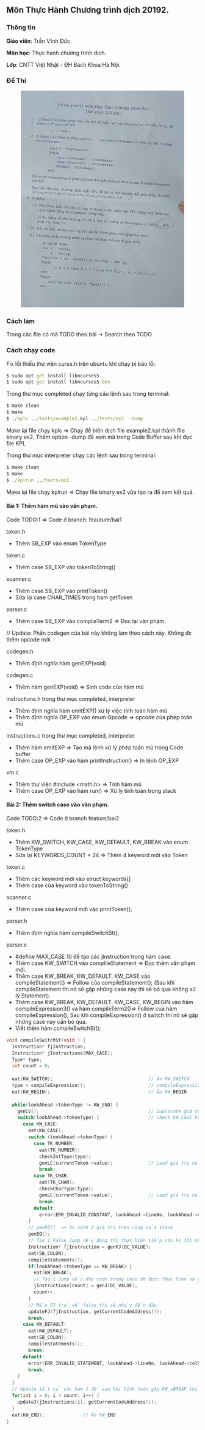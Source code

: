 ## Môn Thực Hành Chương trình dịch 20192.

### Thông tin
<b>Giáo viên</b>: Trần Vĩnh Đức

<b>Môn học</b>: Thực hành chương trình dịch.

<b>Lớp</b>: CNTT Việt Nhật - ĐH Bách Khoa Hà Nội.

### Đề Thi 
<div style="text-align: center">
<img src='./final_exam.jpg'>
</div>

### Cách làm 
Trong các file có mã TODO theo bài -> Search theo TODO
### Cách chạy code 
Fix lỗi thiếu thư viện curse.h trên ubuntu khi chạy bị báo lỗi.

```cmd
$ sudo apt-get install libncurses5
$ sudo apt-get install libncurses5-dev
```

Trong thư mục completed chạy từng câu lệnh sau trong terminal:

```cmd 
$ make clean 
$ make
$ ./kplc ../tests/example2.kpl ../tests/ex2  -dump 
``` 

Make lại file chạy kplc => Chạy để  biên dịch file example2.kpl thành file  binary ex2. Thêm option -dump để xem mã trong Code Buffer sau khi đọc file KPL 

Trong thư mục interpreter chạy các lệnh sau trong terminal:
```cmd
$ make clean
$ make 
$ ./kplrun ../tests/ex2
```

Make lại file chạy kplrun => Chạy file binary ex2 vừa tạo ra để xem kết quả.

#### Bài 1: Thêm hàm mũ vào văn phạm.
Code TODO:1  => Code ở branch: feauture/bai1

token.h 
- Thêm SB_EXP vào enum TokenType

token.c
- Thêm case SB_EXP vào tokenToString()

scanner.c
- Thêm case SB_EXP vào printToken()
- Sửa lại case CHAR_TIMES trong ham getToken

parser.c
- Thêm case SB_EXP vào compileTerm2 => Đọc lại văn phạm.

// Update: Phần codegen của bài này không làm theo cách này. Không đc thêm opcode mới.

codegen.h 
- Thêm định nghĩa hàm genEXP(void) 

codegen.c
- Thêm hàm genEXP(void) => Sinh code của hàm mũ

instructions.h trong thư mục completed, interpreter
- Thêm định nghĩa hàm emitEXP() xử lý việc tính toán hàm mũ
- Thêm định nghĩa OP_EXP vào enum Opcode => opcode của phép toán mũ

instructions.c trong thư mục completed, interpreter
- Thêm hàm emitEXP => Tạo mã lệnh xử lý phép toán mũ trong Code buffer 
- Thêm case OP_EXP vào hàm printInstruction() => In lệnh OP_EXP

vm.c 
- Thêm thư viện #include <math.h> => Tính hàm mũ
- Thêm case OP_EXP vào hàm run()  => Xử lý tính toán trong stack

#### Bài 2: Thêm switch case vào văn phạm.
Code TODO:2   => Code ở branch feature/bai2

token.h 
- Thêm KW_SWITCH, KW_CASE, KW_DEFAULT, KW_BREAK vào enum TokenType
- Sửa lại KEYWORDS_COUNT = 24 => Thêm 4 keyword mới vào Token 

token.c
- Thêm các keyword mới vào struct keywords[] 
- Thêm case của keyword  vào tokenToString()

scanner.c
- Thêm case của keyword mới vào printToken();

parser.h
- Thêm định nghĩa hàm compileSwitchSt();

parser.c
- #define MAX_CASE 10  để  tạo các jInstruction trong hàm case.
- Thêm case KW_SWITCH vào complileStatement => Đọc thêm văn phạm mới.
- Thêm case KW_BREAK, KW_DEFAULT, KW_CASE vào compileStatement() => Follow của compileStatement(); (Sau khi compileStatement thì nó sẽ gặp những case này thì sẽ bỏ qua không xử lý Statement).
- Thêm case KW_BREAK, KW_DEFAULT, KW_CASE, KW_BEGIN vào hàm compileExpression3() và hàm compileTerm2()=> Follow của hàm compileExpression(); Sau khi compileExpression() ở switch thì nó sẽ gặp những case này cần bỏ qua.
- Viết thêm hàm compileSwitchSt();
```C
void compileSwitchSt(void ) {
  Instruction* fjInstruction;
  Instruction* jInstructions[MAX_CASE];
  Type* type;
  int count = 0;

  eat(KW_SWITCH);                                   // Ăn KW_SWITCH
  type = compileExpression();                       // compileExpression() => Đẩy giá trị của biến lên trong switch lên đầu stack
  eat(KW_BEGIN);                                    // Ăn KW_BEGIN 
  
  while(lookAhead->tokenType != KW_END) {           
    genCV();                                        // Duplicate giá trị biến vừa đẩy lên stack                           
    switch(lookAhead->tokenType) {                  // Check KW_CASE hay là KW_DEFAULT
      case KW_CASE:
        eat(KW_CASE);
        switch (lookAhead->tokenType) {
          case TK_NUMBER:
            eat(TK_NUMBER);
            checkIntType(type);
            genLC(currentToken->value);             // Load giá trị của constant lên đầu stack
            break;
          case TK_CHAR:
            eat(TK_CHAR);
            checkCharType(type);
            genLC(currentToken->value);             // Load giá trị của constant lên đầu stack
            break;
          default:
            error(ERR_INVALID_CONSTANT, lookAhead->lineNo, lookAhead->colNo);
        }
        // genEQ()  => So sánh 2 giá trị trên cùng của stack 
        genEQ();                                    
        // Tạo 1 False Jump nếu đúng thì thực hiện tiếp còn ko thì nhảy đến vị trí được updateFJ();
        Instruction* fjInstruction = genFJ(DC_VALUE);       
        eat(SB_COLON);
        compileStatements();
        if(lookAhead->tokenType == KW_BREAK) {
          eat(KW_BREAK);
          // Tạo 1 Jump nếu như code trong case đó được thực hiện và gặp KW_BREAK thì nhảy ra ngoài switch-case bằng cách updateJ() ngoài switch-case
          jInstructions[count] = genJ(DC_VALUE);            
          count++;
        }
        // Nếu FJ trả về false thì sẽ nhảy đến đây.
        updateFJ(fjInstruction, getCurrentCodeAddress());       
        break;
      case KW_DEFAULT:
        eat(KW_DEFAULT);
        eat(SB_COLON);
        compileStatements();
        break;
      default:
        error(ERR_INVALID_STATEMENT, lookAhead->lineNo, lookAhead->colNo);
        break;
    }
  } 
  // Update tất cả các hàm J để sau khi tính toán gặp KW_sBREAK thì sẽ nhảy ra đây
  for(int i = 0; i < count; i++) {
    updateJ(jInstructions[i], getCurrentCodeAddress());
  }
  eat(KW_END);              // Ăn KW_END 
}
```

